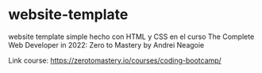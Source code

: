 # website-template

website template simple hecho con HTML y CSS en el curso The Complete Web Developer in 2022: Zero to Mastery by Andrei Neagoie

Link course: https://zerotomastery.io/courses/coding-bootcamp/

